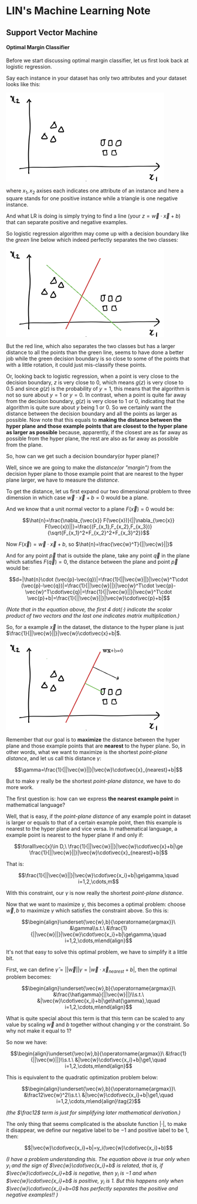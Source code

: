 # LIN's Machine Learning Note

## Support Vector Machine

#### Optimal Margin Classifier

Before we start discussing optimal margin classifier, let us first look back at logistic regression. 

Say each instance in your dataset has only two attributes and your dataset looks like this:  

![logistic-regression](logistic-regression.png)

where $x_1,x_2$ axises each indicates one attribute of an instance and here a square stands for one positive instance while a triangle is one negative instance.  

And what LR is doing is simply trying to find a line (your $z=\vec{w}\cdot\vec{x}+b$) that can separate positive and negative examples. 

So logistic regression algorithm may come up with a decision boundary like the *green* line below which indeed perfectly separates the two classes: 

![logistic-regression-decision-boundary](logistic-regression-decision-boundary.png)

But the red line, which also separates the two classes but has a larger distance to all the points than the green line, seems to have done a better job while the green decision boundary is so close to some of the points that with a little rotation, it could just mis-classify these points.  

Or, looking back to logistic regression, when a point is very close to the decision boundary, $z$ is very close to $0$, which means $g(z)$ is very close to 0.5 and since $g(z)$ is the probability of $y=1$, this means that the algorithm is not so sure about $y=1$ or $y=0$. In contrast, when a point is quite far away from the decision boundary, $g(z)$ is very close to 1 or 0, indicating that the algorithm is quite sure about $y$ being 1 or 0. So we certainly want the distance between the decision boundary and all the points as larger as possible. Now note that this equals to **making the distance between the hyper plane and those example points that are closest to the hyper plane as larger as possible** because, apparently, if the closest are as far away as possible from the hyper plane, the rest are also as far away as possible from the plane.  

So, how can we get such a decision boundary(or hyper plane)?  

Well, since we are going to make the *distance(or "margin")* from the decision hyper plane to those example point that are nearest to the hyper plane larger,  we have to measure the *distance*. 

To get the distance, let us first expand our two dimensional problem to three dimension in which case $\vec{w}\cdot\vec{x}+b=0$ would be a plane.

And we know that a unit normal vector to a plane $F(\vec{x})=0$ would be: 

$$\hat{n}=\frac{\nabla_{\vec{x}} F(\vec{x})}{||\nabla_{\vec{x}} F(\vec{x})||}=\frac{(F_{x_1},F_{x_2},F_{x_3})}{\sqrt{F_{x_1}^2+F_{x_2}^2+F_{x_3}^2}}$$ 

Now $F(\vec{x})=\vec{w}\cdot\vec{x}+b$, so $\hat{n}=\frac{\vec{w}^T}{||\vec{w}||}$

And for any point $\vec{p}$ that is outside the plane, take any point $\vec{q}$ in the plane which satisfies $F(\vec{q})=0$, the distance between the plane and point $\vec{p}$ would be:  

$$d=|\hat{n}\cdot (\vec{p}-\vec{q})|=\frac{1}{||\vec{w}||}|\vec{w}^T\cdot (\vec{p}-\vec{q})|=\frac{1}{||\vec{w}||}|\vec{w}^T\cdot \vec{p}-\vec{w}^T\cdot\vec{q}|=\frac{1}{||\vec{w}||}|\vec{w}^T\cdot \vec{p}+b|=\frac{1}{||\vec{w}||}|\vec{w}\cdot\vec{p}+b|$$

*(Note that in the equation above, the first 4 dot($\cdot$) indicate the scalar product of two vectors and the last one indicates matrix multiplication.)*

So, for a example $\vec{x}$ in the dataset, the distance to the hyper plane is just $\frac{1}{||\vec{w}||}|\vec{w}\cdot\vec{x}+b|$.

![logistic-regression-decision-boundary-margin](logistic-regression-decision-boundary-margin.png)

Remember that our goal is to **maximize** the distance between the hyper plane and those example points that are **nearest** to the hyper plane. So, in other words, what we want to maximize is the shortest *point-plane distance*, and let us call this distance $\gamma$: 

$$\gamma=\frac{1}{||\vec{w}||}|\vec{w}\cdot\vec{x}_{nearest}+b|$$   

But to make $\gamma$ really be the shortest *point-plane distance*, we have to do more work. 

The first question is: how can we express **the nearest example point** in mathematical language?  

Well, that is easy, if the *point-plane distance* of any example point in dataset is larger or equals to that of a certain example point, then this example is nearest to the hyper plane and vice versa. In mathematical language, a example point is nearest to the hyper plane if and only if:  

$$\forall\vec{x}\in D,\ \frac{1}{||\vec{w}||}|\vec{w}\cdot\vec{x}+b|\ge \frac{1}{||\vec{w}||}|\vec{w}\cdot\vec{x}_{nearest}+b|$$

That is: 

$$\frac{1}{||\vec{w}||}|\vec{w}\cdot\vec{x_i}+b|\ge\gamma,\quad i=1,2,\cdots,m$$

With this constraint, our $\gamma$ is now really the shortest *point-plane distance*.

Now that we want to maximize $\gamma$, this becomes a optimal problem: choose $\vec{w},b$  to maximize $\gamma$ which satisfies the constraint above. So this is: 

$$\begin{align}\underset{\vec{w},b}{\operatorname{argmax}}\ &\gamma\\s.t.\ &\frac{1}{||\vec{w}||}|\vec{w}\cdot\vec{x_i}+b|\ge\gamma,\quad i=1,2,\cdots,m\end{align}$$

It's not that easy to solve this optimal problem, we have to simplify it a little bit. 

First, we can define $\hat{\gamma}=||\vec{w}||\gamma=|\vec{w}\cdot\vec{x}_{nearest}+b|$, then the optimal problem becomes: 

$$\begin{align}\underset{\vec{w},b}{\operatorname{argmax}}\ &\frac{\hat\gamma}{||\vec{w}||}\\s.t.\ &|\vec{w}\cdot\vec{x_i}+b|\ge\hat{\gamma},\quad i=1,2,\cdots,m\end{align}$$

What is quite special about this term is that this term can be scaled to any value by scaling $\vec{w}$ and $b$ together without changing $\gamma$ or the constraint. So why not make it equal to 1?  

So now we have: 

$$\begin{align}\underset{\vec{w},b}{\operatorname{argmax}}\ &\frac{1}{||\vec{w}||}\\s.t.\ &|\vec{w}\cdot\vec{x_i}+b|\ge1,\quad i=1,2,\cdots,m\end{align}$$

This is equivalent to the quadratic optimization problem below:  

$$\begin{align}\underset{\vec{w},b}{\operatorname{argmax}}\ &\frac12\vec{w}^2\\s.t.\ &|\vec{w}\cdot\vec{x_i}+b|\ge1,\quad i=1,2,\cdots,m\end{align}\tag{2}$$

*(the $\frac12$ term is just for simplifying later mathematical derivation.)*

The only thing that seems complicated is the absolute function $|\cdot|$, to make it disappear, we define our negative label to be $-1$ and positive label to be $1$, then: 

$$|\vec{w}\cdot\vec{x_i}+b|=y_i(\vec{w}\cdot\vec{x_i}+b)$$

*(I have a problem understanding this. The equation above is true only when $y_i$ and the sign of $\vec{w}\cdot\vec{x_i}+b$ is related, that is, if $\vec{w}\cdot\vec{x_i}+b$ is negative, then $y_i$ is $-1$ and when $\vec{w}\cdot\vec{x_i}+b$ is positive, $y_i$ is $1$. But this happens only when  $\vec{w}\cdot\vec{x_i}+b=0$ has perfectly separates the positive and negative examples!! )*

